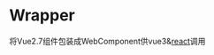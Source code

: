 # Wrapper

将Vue2.7组件包装成WebComponent供vue3&[react](https://github.com/kscarrot/mini-impl/blob/main/apps/client/src/page/VueComponent.tsx)调用
